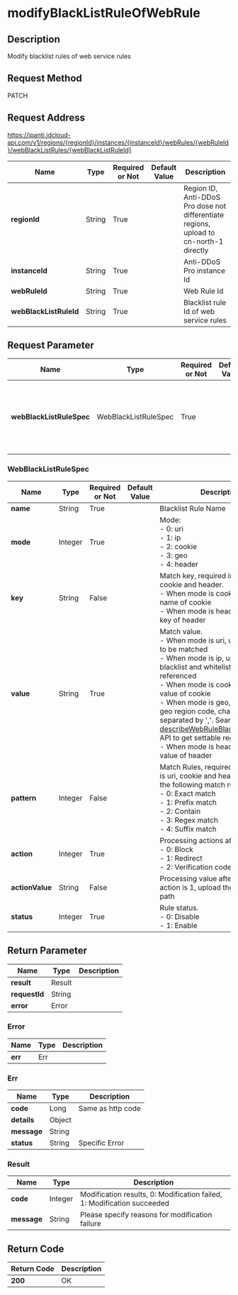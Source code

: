 # modifyBlackListRuleOfWebRule


## Description
Modify blacklist rules of web service rules

## Request Method
PATCH

## Request Address
https://ipanti.jdcloud-api.com/v1/regions/{regionId}/instances/{instanceId}/webRules/{webRuleId}/webBlackListRules/{webBlackListRuleId}

|Name|Type|Required or Not|Default Value|Description|
|---|---|---|---|---|
|**regionId**|String|True| |Region ID, Anti-DDoS Pro dose not differentiate regions, upload to cn-north-1 directly|
|**instanceId**|String|True| |Anti-DDoS Pro instance Id|
|**webRuleId**|String|True| |Web Rule Id|
|**webBlackListRuleId**|String|True| |Blacklist rule Id of web service rules|

## Request Parameter
|Name|Type|Required or Not|Default Value|Description|
|---|---|---|---|---|
|**webBlackListRuleSpec**|WebBlackListRuleSpec|True| |Modify request parameters of blacklist rules of web service rules|

### WebBlackListRuleSpec
|Name|Type|Required or Not|Default Value|Description|
|---|---|---|---|---|
|**name**|String|True| |Blacklist Rule Name|
|**mode**|Integer|True| |Mode:<br>- 0: uri<br>- 1: ip<br>- 2: cookie<br>- 3: geo<br>- 4: header|
|**key**|String|False| |Match key, required in case mode is cookie and header. <br>- When mode is cookie, upload the name of cookie<br>- When mode is header, upload the key of header|
|**value**|String|True| |Match value. <br>- When mode is uri, upload the uri to be matched<br>- When mode is ip, upload the ip blacklist and whitelist Id to be referenced<br>- When mode is cookie, upload the value of cookie<br>- When mode is geo, upload the geo region code, character string separated by ','. Search <a href='http://docs.jdcloud.com/anti-ddos-pro/api/describewebruleblacklistgeoareas'>describeWebRuleBlackListGeoAreas</a> API to get settable region code list<br>- When mode is header, upload the value of header|
|**pattern**|Integer|False| |Match Rules, required in case mode is uri, cookie and header. Support the following match rules: <br>- 0: Exact match<br>- 1: Prefix match<br>- 2: Contain<br>- 3: Regex match<br>- 4: Suffix match|
|**action**|Integer|True| |Processing actions after hit. <br>- 0: Block<br>- 1: Redirect<br>- 2: Verification code|
|**actionValue**|String|False| |Processing value after hit, when action is 1, upload the redirection path|
|**status**|Integer|True| |Rule status. <br>- 0: Disable <br>- 1: Enable|

## Return Parameter
|Name|Type|Description|
|---|---|---|
|**result**|Result| |
|**requestId**|String| |
|**error**|Error| |

### Error
|Name|Type|Description|
|---|---|---|
|**err**|Err| |
### Err
|Name|Type|Description|
|---|---|---|
|**code**|Long|Same as http code|
|**details**|Object| |
|**message**|String| |
|**status**|String|Specific Error|
### Result
|Name|Type|Description|
|---|---|---|
|**code**|Integer|Modification results, 0: Modification failed, 1: Modification succeeded|
|**message**|String|Please specify reasons for modification failure|

## Return Code
|Return Code|Description|
|---|---|
|**200**|OK|

